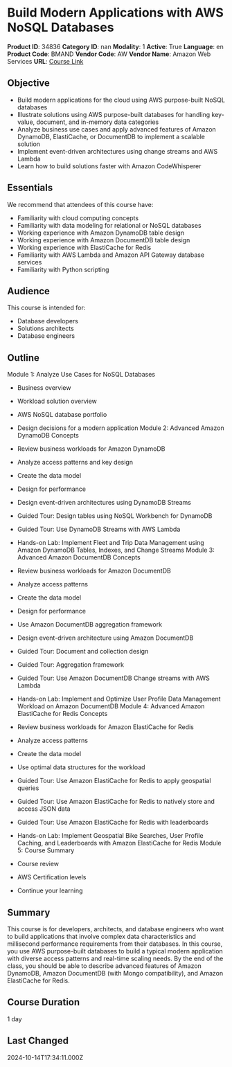 # Build Modern Applications with AWS NoSQL Databases

**Product ID**: 34836
**Category ID**: nan
**Modality**: 1
**Active**: True
**Language**: en
**Product Code**: BMAND
**Vendor Code**: AW
**Vendor Name**: Amazon Web Services
**URL**: [Course Link](https://www.fastlaneus.com/course/amazon-bmand)

## Objective
- Build modern applications for the cloud using AWS purpose-built NoSQL databases
- Illustrate solutions using AWS purpose-built databases for handling key-value, document, and in-memory data categories
- Analyze business use cases and apply advanced features of Amazon DynamoDB, ElastiCache, or DocumentDB to implement a scalable solution
- Implement event-driven architectures using change streams and AWS Lambda
- Learn how to build solutions faster with Amazon CodeWhisperer

## Essentials
We recommend that attendees of this course have:



- Familiarity with cloud computing concepts
- Familiarity with data modeling for relational or NoSQL databases
- Working experience with Amazon DynamoDB table design
- Working experience with Amazon DocumentDB table design
- Working experience with ElastiCache for Redis
- Familiarity with AWS Lambda and Amazon API Gateway database services
- Familiarity with Python scripting

## Audience
This course is intended for:



- Database developers
- Solutions architects
- Database engineers

## Outline
Module 1: Analyze Use Cases for NoSQL Databases


- Business overview
- Workload solution overview
- AWS NoSQL database portfolio
- Design decisions for a modern application
Module 2: Advanced Amazon DynamoDB Concepts


- Review business workloads for Amazon DynamoDB
- Analyze access patterns and key design
- Create the data model
- Design for performance
- Design event-driven architectures using DynamoDB Streams
- Guided Tour: Design tables using NoSQL Workbench for DynamoDB
- Guided Tour: Use DynamoDB Streams with AWS Lambda
- Hands-on Lab: Implement Fleet and Trip Data Management using Amazon DynamoDB Tables, Indexes, and Change Streams
Module 3: Advanced Amazon DocumentDB Concepts


- Review business workloads for Amazon DocumentDB
- Analyze access patterns
- Create the data model
- Design for performance
- Use Amazon DocumentDB aggregation framework
- Design event-driven architecture using Amazon DocumentDB
- Guided Tour: Document and collection design
- Guided Tour: Aggregation framework
- Guided Tour: Use Amazon DocumentDB Change streams with AWS Lambda
- Hands-on Lab: Implement and Optimize User Profile Data Management Workload on Amazon DocumentDB
Module 4: Advanced Amazon ElastiCache for Redis Concepts


- Review business workloads for Amazon ElastiCache for Redis
- Analyze access patterns
- Create the data model
- Use optimal data structures for the workload
- Guided Tour: Use Amazon ElastiCache for Redis to apply geospatial queries
- Guided Tour: Use Amazon ElastiCache for Redis to natively store and access JSON data
- Guided Tour: Use Amazon ElastiCache for Redis with leaderboards
- Hands-on Lab: Implement Geospatial Bike Searches, User Profile Caching, and Leaderboards with Amazon ElastiCache for Redis
Module 5: Course Summary


- Course review
- AWS Certification levels
- Continue your learning

## Summary
This course is for developers, architects, and database engineers who want to build applications that involve complex data characteristics and millisecond performance requirements from their databases. In this course, you use AWS purpose-built databases to build a typical modern application with diverse access patterns and real-time scaling needs. By the end of the class, you should be able to describe advanced features of Amazon DynamoDB, Amazon DocumentDB (with Mongo compatibility), and Amazon ElastiCache for Redis.

## Course Duration
1 day

## Last Changed
2024-10-14T17:34:11.000Z
